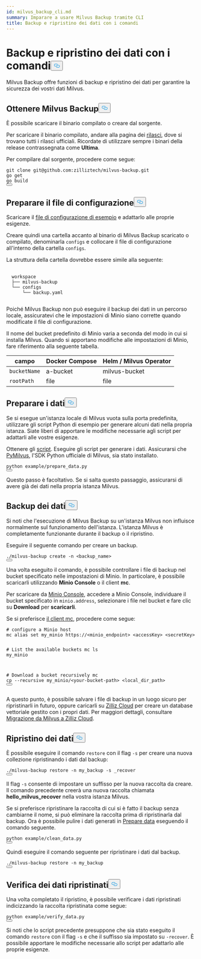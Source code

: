 ```yaml
---
id: milvus_backup_cli.md
summary: Imparare a usare Milvus Backup tramite CLI
title: Backup e ripristino dei dati con i comandi
---
```

<h1 id="Back-up-and-Restore-Data-Using-Commands" class="common-anchor-header">Backup e ripristino dei dati con i comandi<button data-href="#Back-up-and-Restore-Data-Using-Commands" class="anchor-icon" translate="no">
      <svg translate="no"
        aria-hidden="true"
        focusable="false"
        height="20"
        version="1.1"
        viewBox="0 0 16 16"
        width="16"
      >
        <path
          fill="#0092E4"
          fill-rule="evenodd"
          d="M4 9h1v1H4c-1.5 0-3-1.69-3-3.5S2.55 3 4 3h4c1.45 0 3 1.69 3 3.5 0 1.41-.91 2.72-2 3.25V8.59c.58-.45 1-1.27 1-2.09C10 5.22 8.98 4 8 4H4c-.98 0-2 1.22-2 2.5S3 9 4 9zm9-3h-1v1h1c1 0 2 1.22 2 2.5S13.98 12 13 12H9c-.98 0-2-1.22-2-2.5 0-.83.42-1.64 1-2.09V6.25c-1.09.53-2 1.84-2 3.25C6 11.31 7.55 13 9 13h4c1.45 0 3-1.69 3-3.5S14.5 6 13 6z"
        ></path>
      </svg>
    </button></h1><p>Milvus Backup offre funzioni di backup e ripristino dei dati per garantire la sicurezza dei vostri dati Milvus.</p>
<h2 id="Obtain-Milvus-Backup" class="common-anchor-header">Ottenere Milvus Backup<button data-href="#Obtain-Milvus-Backup" class="anchor-icon" translate="no">
      <svg translate="no"
        aria-hidden="true"
        focusable="false"
        height="20"
        version="1.1"
        viewBox="0 0 16 16"
        width="16"
      >
        <path
          fill="#0092E4"
          fill-rule="evenodd"
          d="M4 9h1v1H4c-1.5 0-3-1.69-3-3.5S2.55 3 4 3h4c1.45 0 3 1.69 3 3.5 0 1.41-.91 2.72-2 3.25V8.59c.58-.45 1-1.27 1-2.09C10 5.22 8.98 4 8 4H4c-.98 0-2 1.22-2 2.5S3 9 4 9zm9-3h-1v1h1c1 0 2 1.22 2 2.5S13.98 12 13 12H9c-.98 0-2-1.22-2-2.5 0-.83.42-1.64 1-2.09V6.25c-1.09.53-2 1.84-2 3.25C6 11.31 7.55 13 9 13h4c1.45 0 3-1.69 3-3.5S14.5 6 13 6z"
        ></path>
      </svg>
    </button></h2><p>È possibile scaricare il binario compilato o creare dal sorgente.</p>
<p>Per scaricare il binario compilato, andare alla pagina dei <a href="https://github.com/zilliztech/milvus-backup/releases">rilasci</a>, dove si trovano tutti i rilasci ufficiali. Ricordate di utilizzare sempre i binari della release contrassegnata come <strong>Ultima</strong>.</p>
<p>Per compilare dal sorgente, procedere come segue:</p>
<pre><code translate="no" class="language-shell">git <span class="hljs-built_in">clone</span> git@github.com:zilliztech/milvus-backup.git
go get
go build
<button class="copy-code-btn"></button></code></pre>
<h2 id="Prepare-configuration-file" class="common-anchor-header">Preparare il file di configurazione<button data-href="#Prepare-configuration-file" class="anchor-icon" translate="no">
      <svg translate="no"
        aria-hidden="true"
        focusable="false"
        height="20"
        version="1.1"
        viewBox="0 0 16 16"
        width="16"
      >
        <path
          fill="#0092E4"
          fill-rule="evenodd"
          d="M4 9h1v1H4c-1.5 0-3-1.69-3-3.5S2.55 3 4 3h4c1.45 0 3 1.69 3 3.5 0 1.41-.91 2.72-2 3.25V8.59c.58-.45 1-1.27 1-2.09C10 5.22 8.98 4 8 4H4c-.98 0-2 1.22-2 2.5S3 9 4 9zm9-3h-1v1h1c1 0 2 1.22 2 2.5S13.98 12 13 12H9c-.98 0-2-1.22-2-2.5 0-.83.42-1.64 1-2.09V6.25c-1.09.53-2 1.84-2 3.25C6 11.31 7.55 13 9 13h4c1.45 0 3-1.69 3-3.5S14.5 6 13 6z"
        ></path>
      </svg>
    </button></h2><p>Scaricare il <a href="https://raw.githubusercontent.com/zilliztech/milvus-backup/master/configs/backup.yaml">file di configurazione di esempio</a> e adattarlo alle proprie esigenze.</p>
<p>Creare quindi una cartella accanto al binario di Milvus Backup scaricato o compilato, denominarla <code translate="no">configs</code> e collocare il file di configurazione all'interno della cartella <code translate="no">configs</code>.</p>
<p>La struttura della cartella dovrebbe essere simile alla seguente:</p>
<pre>
  <code translate="no">
  workspace
  ├── milvus-backup
  └── configs
      └── backup.yaml
  </code>
</pre>
<p>Poiché Milvus Backup non può eseguire il backup dei dati in un percorso locale, assicuratevi che le impostazioni di Minio siano corrette quando modificate il file di configurazione.</p>
<div class="alert note">
<p>Il nome del bucket predefinito di Minio varia a seconda del modo in cui si installa Milvus. Quando si apportano modifiche alle impostazioni di Minio, fare riferimento alla seguente tabella.</p>
<table>
<thead>
<tr><th>campo</th><th>Docker Compose</th><th>Helm / Milvus Operator</th></tr>
</thead>
<tbody>
<tr><td><code translate="no">bucketName</code></td><td>a-bucket</td><td>milvus-bucket</td></tr>
<tr><td><code translate="no">rootPath</code></td><td>file</td><td>file</td></tr>
</tbody>
</table>
</div>
<h2 id="Prepare-data" class="common-anchor-header">Preparare i dati<button data-href="#Prepare-data" class="anchor-icon" translate="no">
      <svg translate="no"
        aria-hidden="true"
        focusable="false"
        height="20"
        version="1.1"
        viewBox="0 0 16 16"
        width="16"
      >
        <path
          fill="#0092E4"
          fill-rule="evenodd"
          d="M4 9h1v1H4c-1.5 0-3-1.69-3-3.5S2.55 3 4 3h4c1.45 0 3 1.69 3 3.5 0 1.41-.91 2.72-2 3.25V8.59c.58-.45 1-1.27 1-2.09C10 5.22 8.98 4 8 4H4c-.98 0-2 1.22-2 2.5S3 9 4 9zm9-3h-1v1h1c1 0 2 1.22 2 2.5S13.98 12 13 12H9c-.98 0-2-1.22-2-2.5 0-.83.42-1.64 1-2.09V6.25c-1.09.53-2 1.84-2 3.25C6 11.31 7.55 13 9 13h4c1.45 0 3-1.69 3-3.5S14.5 6 13 6z"
        ></path>
      </svg>
    </button></h2><p>Se si esegue un'istanza locale di Milvus vuota sulla porta predefinita, utilizzare gli script Python di esempio per generare alcuni dati nella propria istanza. Siate liberi di apportare le modifiche necessarie agli script per adattarli alle vostre esigenze.</p>
<p>Ottenere gli <a href="https://raw.githubusercontent.com/zilliztech/milvus-backup/main/example/prepare_data.py">script</a>. Eseguire gli script per generare i dati. Assicurarsi che <a href="https://pypi.org/project/pymilvus/">PyMilvus</a>, l'SDK Python ufficiale di Milvus, sia stato installato.</p>
<pre><code translate="no" class="language-shell">python example/prepare_data.py
<button class="copy-code-btn"></button></code></pre>
<p>Questo passo è facoltativo. Se si salta questo passaggio, assicurarsi di avere già dei dati nella propria istanza Milvus.</p>
<h2 id="Back-up-data" class="common-anchor-header">Backup dei dati<button data-href="#Back-up-data" class="anchor-icon" translate="no">
      <svg translate="no"
        aria-hidden="true"
        focusable="false"
        height="20"
        version="1.1"
        viewBox="0 0 16 16"
        width="16"
      >
        <path
          fill="#0092E4"
          fill-rule="evenodd"
          d="M4 9h1v1H4c-1.5 0-3-1.69-3-3.5S2.55 3 4 3h4c1.45 0 3 1.69 3 3.5 0 1.41-.91 2.72-2 3.25V8.59c.58-.45 1-1.27 1-2.09C10 5.22 8.98 4 8 4H4c-.98 0-2 1.22-2 2.5S3 9 4 9zm9-3h-1v1h1c1 0 2 1.22 2 2.5S13.98 12 13 12H9c-.98 0-2-1.22-2-2.5 0-.83.42-1.64 1-2.09V6.25c-1.09.53-2 1.84-2 3.25C6 11.31 7.55 13 9 13h4c1.45 0 3-1.69 3-3.5S14.5 6 13 6z"
        ></path>
      </svg>
    </button></h2><p>Si noti che l'esecuzione di Milvus Backup su un'istanza Milvus non influisce normalmente sul funzionamento dell'istanza. L'istanza Milvus è completamente funzionante durante il backup o il ripristino.</p>
<div class="tab-wrapper"></div>
<p>Eseguire il seguente comando per creare un backup.</p>
<pre><code translate="no" class="language-shell">./milvus-backup create -n &lt;backup_name&gt;
<button class="copy-code-btn"></button></code></pre>
<p>Una volta eseguito il comando, è possibile controllare i file di backup nel bucket specificato nelle impostazioni di Minio. In particolare, è possibile scaricarli utilizzando <strong>Minio Console</strong> o il client <strong>mc</strong>.</p>
<p>Per scaricare da <a href="https://min.io/docs/minio/kubernetes/upstream/administration/minio-console.html">Minio Console</a>, accedere a Minio Console, individuare il bucket specificato in <code translate="no">minio.address</code>, selezionare i file nel bucket e fare clic su <strong>Download</strong> per <strong>scaricarli</strong>.</p>
<p>Se si preferisce <a href="https://min.io/docs/minio/linux/reference/minio-mc.html#mc-install">il client mc</a>, procedere come segue:</p>
<pre><code translate="no" class="language-shell"><span class="hljs-comment"># configure a Minio host</span>
mc alias <span class="hljs-built_in">set</span> my_minio https://&lt;minio_endpoint&gt; &lt;accessKey&gt; &lt;secretKey&gt;

<span class="hljs-comment"># List the available buckets</span>
mc ls my_minio

<span class="hljs-comment"># Download a bucket recursively</span>
mc cp --recursive my_minio/&lt;your-bucket-path&gt; &lt;local_dir_path&gt;
<button class="copy-code-btn"></button></code></pre>
<p>A questo punto, è possibile salvare i file di backup in un luogo sicuro per ripristinarli in futuro, oppure caricarli su <a href="https://cloud.zilliz.com">Zilliz Cloud</a> per creare un database vettoriale gestito con i propri dati. Per maggiori dettagli, consultare <a href="https://zilliz.com/doc/migrate_from_milvus-2x">Migrazione da Milvus a Zilliz Cloud</a>.</p>
<h2 id="Restore-data" class="common-anchor-header">Ripristino dei dati<button data-href="#Restore-data" class="anchor-icon" translate="no">
      <svg translate="no"
        aria-hidden="true"
        focusable="false"
        height="20"
        version="1.1"
        viewBox="0 0 16 16"
        width="16"
      >
        <path
          fill="#0092E4"
          fill-rule="evenodd"
          d="M4 9h1v1H4c-1.5 0-3-1.69-3-3.5S2.55 3 4 3h4c1.45 0 3 1.69 3 3.5 0 1.41-.91 2.72-2 3.25V8.59c.58-.45 1-1.27 1-2.09C10 5.22 8.98 4 8 4H4c-.98 0-2 1.22-2 2.5S3 9 4 9zm9-3h-1v1h1c1 0 2 1.22 2 2.5S13.98 12 13 12H9c-.98 0-2-1.22-2-2.5 0-.83.42-1.64 1-2.09V6.25c-1.09.53-2 1.84-2 3.25C6 11.31 7.55 13 9 13h4c1.45 0 3-1.69 3-3.5S14.5 6 13 6z"
        ></path>
      </svg>
    </button></h2><div class="tab-wrapper"></div>
<p>È possibile eseguire il comando <code translate="no">restore</code> con il flag <code translate="no">-s</code> per creare una nuova collezione ripristinando i dati dal backup:</p>
<pre><code translate="no" class="language-shell">./milvus-backup restore -n my_backup -s _recover
<button class="copy-code-btn"></button></code></pre>
<p>Il flag <code translate="no">-s</code> consente di impostare un suffisso per la nuova raccolta da creare. Il comando precedente creerà una nuova raccolta chiamata <strong>hello_milvus_recover</strong> nella vostra istanza Milvus.</p>
<p>Se si preferisce ripristinare la raccolta di cui si è fatto il backup senza cambiarne il nome, si può eliminare la raccolta prima di ripristinarla dal backup. Ora è possibile pulire i dati generati in <a href="#Prepare-data">Prepare data</a> eseguendo il comando seguente.</p>
<pre><code translate="no" class="language-shell">python example/clean_data.py
<button class="copy-code-btn"></button></code></pre>
<p>Quindi eseguire il comando seguente per ripristinare i dati dal backup.</p>
<pre><code translate="no" class="language-shell">./milvus-backup restore -n my_backup
<button class="copy-code-btn"></button></code></pre>
<h2 id="Verify-restored-data" class="common-anchor-header">Verifica dei dati ripristinati<button data-href="#Verify-restored-data" class="anchor-icon" translate="no">
      <svg translate="no"
        aria-hidden="true"
        focusable="false"
        height="20"
        version="1.1"
        viewBox="0 0 16 16"
        width="16"
      >
        <path
          fill="#0092E4"
          fill-rule="evenodd"
          d="M4 9h1v1H4c-1.5 0-3-1.69-3-3.5S2.55 3 4 3h4c1.45 0 3 1.69 3 3.5 0 1.41-.91 2.72-2 3.25V8.59c.58-.45 1-1.27 1-2.09C10 5.22 8.98 4 8 4H4c-.98 0-2 1.22-2 2.5S3 9 4 9zm9-3h-1v1h1c1 0 2 1.22 2 2.5S13.98 12 13 12H9c-.98 0-2-1.22-2-2.5 0-.83.42-1.64 1-2.09V6.25c-1.09.53-2 1.84-2 3.25C6 11.31 7.55 13 9 13h4c1.45 0 3-1.69 3-3.5S14.5 6 13 6z"
        ></path>
      </svg>
    </button></h2><p>Una volta completato il ripristino, è possibile verificare i dati ripristinati indicizzando la raccolta ripristinata come segue:</p>
<pre><code translate="no" class="language-shell">python example/verify_data.py
<button class="copy-code-btn"></button></code></pre>
<p>Si noti che lo script precedente presuppone che sia stato eseguito il comando <code translate="no">restore</code> con il flag <code translate="no">-s</code> e che il suffisso sia impostato su <code translate="no">-recover</code>. È possibile apportare le modifiche necessarie allo script per adattarlo alle proprie esigenze.</p>
